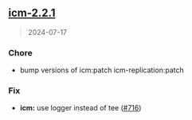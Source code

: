 
<a name="icm-2.2.1"></a>
## [icm-2.2.1](https://github.com/intershop/helm-charts/compare/icm-2.2.0...icm-2.2.1)

> 2024-07-17

### Chore

* bump versions of icm:patch icm-replication:patch

### Fix

* **icm:** use logger instead of tee ([#716](https://github.com/intershop/helm-charts/issues/716))

